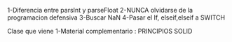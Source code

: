 1-Diferencia entre parsInt y parseFloat
2-NUNCA olvidarse de la programacion defensiva
3-Buscar NaN
4-Pasar el If, elseif,elseif a SWITCH

Clase que viene
1-Material complementario : PRINCIPIOS SOLID
